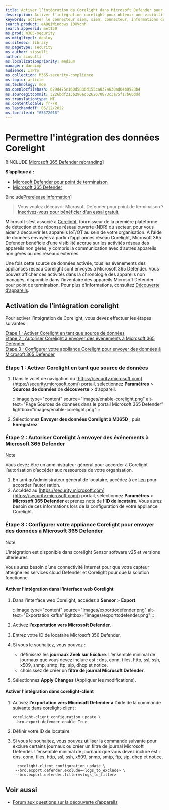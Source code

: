 ```yaml
---
title: Activer l’intégration de Corelight dans Microsoft Defender pour point de terminaison
description: Activer l’intégration corelight pour obtenir une visibilité axée sur les appareils IoT/OT dans les zones du réseau où MDE n’est pas déployé
keywords: activer le connecteur siem, siem, connecteur, informations de sécurité et événements
search.product: eADQiWindows 10XVcnh
search.appverid: met150
ms.prod: m365-security
ms.mktglfcycl: deploy
ms.sitesec: library
ms.pagetype: security
ms.author: siosulli
author: siosulli
ms.localizationpriority: medium
manager: dansimp
audience: ITPro
ms.collection: M365-security-compliance
ms.topic: article
ms.technology: mde
ms.openlocfilehash: 629d475c160d5836d155ca0374630ad64b0928b4
ms.sourcegitcommit: 3226bdf213b290ec5262670873c3a75f17b66ddd
ms.translationtype: MT
ms.contentlocale: fr-FR
ms.lasthandoff: 05/12/2022
ms.locfileid: "65372018"
---
```

# <a name="enable-corelight-data-integration"></a>Permettre l'intégration des données Corelight

[!INCLUDE [Microsoft 365 Defender rebranding](../../includes/microsoft-defender.md)]

**S’applique à :**

- [Microsoft Defender pour point de terminaison](https://go.microsoft.com/fwlink/?linkid=2154037)
- [Microsoft 365 Defender](https://go.microsoft.com/fwlink/?linkid=2118804)

[!include[Prerelease information](../../includes/prerelease.md)]

> Vous voulez découvrir Microsoft Defender pour point de terminaison ? [Inscrivez-vous pour bénéficier d’un essai gratuit.](https://signup.microsoft.com/create-account/signup?products=7f379fee-c4f9-4278-b0a1-e4c8c2fcdf7e&ru=https://aka.ms/MDEp2OpenTrial?ocid=docs-wdatp-enablesiem-abovefoldlink)

Microsoft s’est associé à [Corelight](https://corelight.com/integrations/iot-security), fournisseur de la première plateforme de détection et de réponse réseau ouverte (NDR) du secteur, pour vous aider à découvrir les appareils IoT/OT au sein de votre organisation. À l’aide de données envoyées à partir d’appliances réseau Corelight, Microsoft 365 Defender bénéficie d’une visibilité accrue sur les activités réseau des appareils non gérés, y compris la communication avec d’autres appareils non gérés ou des réseaux externes.

Une fois cette source de données activée, tous les événements des appliances réseau Corelight sont envoyés à Microsoft 365 Defender. Vous pouvez afficher ces activités dans la chronologie des appareils non managés, disponible dans l’inventaire des appareils Microsoft Defender pour point de terminaison. Pour plus d’informations, consultez [Découverte d’appareils](device-discovery.md).

## <a name="enabling-the-corelight-integration"></a>Activation de l’intégration corelight

Pour activer l’intégration de Corelight, vous devez effectuer les étapes suivantes :

[Étape 1 : Activer Corelight en tant que source de données](#step-1-turn-on-corelight-as-a-data-source)<br>
[Étape 2 : Autoriser Corelight à envoyer des événements à Microsoft 365 Defender](#step-2-provide-permission-for-corelight-to-send-events-to-microsoft-365-defender)<br>
[Étape 3 : Configurer votre appliance Corelight pour envoyer des données à Microsoft 365 Defender](#step-3-configure-your-corelight-appliance-to-send-data-to-microsoft-365-defender)

### <a name="step-1-turn-on-corelight-as-a-data-source"></a>Étape 1 : Activer Corelight en tant que source de données

1. Dans le volet de navigation du [https://security.microsoft.com](https://security.microsoft.com/) portail, sélectionnez **Paramètres** \> **Sources de données** de **découverte** \> d’appareil.

   :::image type="content" source="images/enable-corelight.png" alt-text="Page Sources de données dans le portail Microsoft 365 Defender" lightbox="images/enable-corelight.png":::

2. Sélectionnez **Envoyer des données Corelight à M365D** , puis **Enregistrez**.

### <a name="step-2-provide-permission-for-corelight-to-send-events-to-microsoft-365-defender"></a>Étape 2 : Autoriser Corelight à envoyer des événements à Microsoft 365 Defender

> [!NOTE]
> Vous devez être un administrateur général pour accorder à Corelight l’autorisation d’accéder aux ressources de votre organisation.

1. En tant qu’administrateur général de locataire, accédez à ce [lien](<https://login.microsoftonline.com/common/oauth2/authorize?prompt=consent&client_id=d8be544e-9d1a-4825-a5cb-fb447457f692&response_type=code&sso_reload=true>) pour accorder l’autorisation.
2. Accédez au [https://security.microsoft.com](https://security.microsoft.com/) portail, sélectionnez **Paramètres** \> **Microsoft 365 Defender** et prenez note de **l’ID de locataire**. Vous aurez besoin de ces informations lors de la configuration de votre appliance Corelight.

### <a name="step-3-configure-your-corelight-appliance-to-send-data-to-microsoft-365-defender"></a>Étape 3 : Configurer votre appliance Corelight pour envoyer des données à Microsoft 365 Defender

> [!NOTE]
> L’intégration est disponible dans corelight Sensor software v25 et versions ultérieures.
> 
> Vous aurez besoin d’une connectivité Internet pour que votre capteur atteigne les services cloud Defender et Corelight pour que la solution fonctionne.

#### <a name="enable-the-integration-in-the-corelight-web-interface"></a>Activer l’intégration dans l’interface web Corelight

1. Dans l’interface web Corelight, accédez à **Sensor** \> **Export**.

   :::image type="content" source="images/exporttodefender.png" alt-text="Exportation kafka" lightbox="images/exporttodefender.png":::

2. Activez **l’exportation vers Microsoft Defender**.
3. Entrez votre ID de locataire Microsoft 356 Defender.
4. Si vous le souhaitez, vous pouvez :
    - définissez les **journaux Zeek sur Exclure**. L’ensemble minimal de journaux que vous devez inclure est : dns, conn, files, http, ssl, ssh, x509, snmp, smtp, ftp, sip, dhcp et notice.
    - choisissez de créer un **filtre de journal Microsoft Defender**.
5. Sélectionnez **Apply Changes** (Appliquer les modifications).

#### <a name="enable-the-integration-in-the-corelight-client"></a>Activer l’intégration dans corelight-client

1. Activez **l’exportation vers Microsoft Defender à** l’aide de la commande suivante dans corelight-client :

    ``` command
    corelight-client configuration update \
    --bro.export.defender.enable True
    ```

2. Définir votre ID de locataire

3. Si vous le souhaitez, vous pouvez utiliser la commande suivante pour exclure certains journaux ou créer un filtre de journal Microsoft Defender. L’ensemble minimal de journaux que vous devez inclure est : dns, conn, files, http, ssl, ssh, x509, snmp, smtp, ftp, sip, dhcp et notice.

   ``` command
     corelight-client configuration update \
    --bro.export.defender.exclude=<logs_to_exclude> \
    --bro.export.defender.filter=<logs_to_filter>
   ```

## <a name="see-also"></a>Voir aussi

- [Forum aux questions sur la découverte d’appareils](device-discovery-faq.md)
